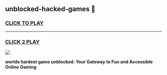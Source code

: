 
## unblocked-hacked-games 👋
<h3>
<a href="https://premium.freeplayer.one?title=unblocked-hacked-games&ref=14F">CLICK TO PLAY</a></h3>
<hr>

<h3>
<a href="https://premium.freeplayer.one?title=unblocked-hacked-games&ref=14F">CLICK 2 PLAY</a>
  
</h3>

<a href="https://premium.freeplayer.one?title=unblocked-hacked-games&ref=12F/"><img src="https://clearcache.store/games.png"></a>


**worlds hardest game unblocked: Your Gateway to Fun and Accessible Online Gaming**
